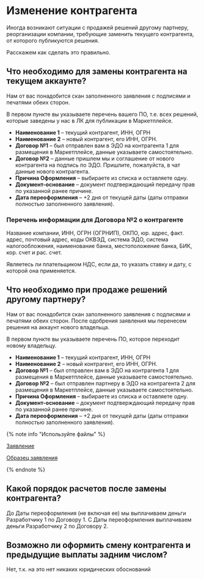 # Изменение контрагента

Иногда возникают ситуации с продажей решений другому партнеру, реорганизации компании, требующие заменить текущего контрагента, от которого публикуются решения.

Расскажем как сделать это правильно.

## Что необходимо для замены контрагента на текущем аккаунте?

Нам от вас понадобится скан заполненного заявления с подписями и печатями обеих сторон.

В первом пункте вы указываете перечень вашего ПО, т.е. всех решений, которые заведены у нас в ЛК для публикации в Маркетплейсе.

- **Наименование 1** – текущий контрагент, ИНН, ОГРН
- **Наименование 2** – новый контрагент, его ИНН, ОГРН.
- **Договор №1** – был отправлен вам в ЭДО на контрагента 1 для размещения в Маркетплейсе, данные указываете самостоятельно.
- **Договор №2** – данные пришлем мы и соглашение от нового контрагента на подпись по ЭДО. Пришлите, пожалуйста, в чат данные нового контрагента.
- **Причина Оформления** – выбираете из списка и оставляете одну.
- **Документ-основание** – документ подтверждающий передачу прав по указанной ранее причине.
- **Дата переоформления** – +2 дня от текущей даты (даты отправки полностью заполненного заявления).

### Перечень информации для Договора №2 о контрагенте

Название компании, ИНН, ОГРН (ОГРНИП), ОКПО, юр. адрес, факт. адрес, почтовый адрес, коды ОКВЭД, система ЭДО, система налогообложения, наименование банка, местоположение банка, БИК, кор. счет и рас. счет.

Являетесь ли плательщиком НДС, если да, то указать ставку и дату, с которой она применяется.

## Что необходимо при продаже решений другому партнеру?

Нам от вас понадобится скан заполненного заявления с подписями и печатями обеих сторон. После одобрения заявления мы перенесем решения на аккаунт нового владельца.

В первом пункте вы указываете перечень ПО, которое переходит новому владельцу.

- **Наименование 1** – текущий контрагент, ИНН, ОГРН
- **Наименование 2** – новый контрагент, его ИНН, ОГРН.
- **Договор №1** – был отправлен вам в ЭДО на контрагента 1 для размещения в Маркетплейсе, данные указываете самостоятельно.
- **Договор №2** – был отправлен партнеру в ЭДО на контрагента 2 для размещения в Маркетплейсе, данные указываете самостоятельно.
- **Причина Оформления** – выбираете из списка и оставляете одну.
- **Документ-основание** – документ подтверждающий передачу прав по указанной ранее причине.
- **Дата переоформления** – +2 дня от текущей даты (даты отправки полностью заполненного заявления).

{% note info "Используйте файлы" %}

[Заявление](https://bitrix24.team/~pQ58F)

[Образец заявления](https://bitrix24.team/~ndQJJ)

{% endnote %}

## Какой порядок расчетов после замены контрагента?

До Даты переоформления (не включая ее) мы выплачиваем деньги Разработчику 1 по Договору 1. С Даты переоформления выплачиваем деньги Разработчику 2 по Договору 2.  

## Возможно ли оформить смену контрагента и предыдущие выплаты задним числом?

Нет, т.к. на это нет никаких юридических обоснований